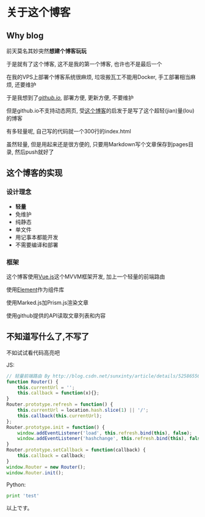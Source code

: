 # 关于这个博客

## Why blog

前天莫名其妙突然**想建个博客玩玩**

于是就有了这个博客, 这不是我的第一个博客, 也许也不是最后一个

在我的VPS上部署个博客系统很麻烦, 垃圾搬瓦工不能用Docker, 手工部署相当麻烦, 还要维护

于是我想到了[*github.io*](https://github.io), 部署方便, 更新方便, 不要维护

但是github.io不支持动态网页, 受[这个博客](https://github.com/viko16/vue-ghpages-blog)的启发于是写了这个超轻(jian)量(lou)的博客

有多轻量呢, 自己写的代码就一个300行的index.html

虽然轻量, 但是用起来还是很方便的, 只要用Markdown写个文章保存到pages目录, 然后push就好了

## 这个博客的实现

### 设计理念

* **轻量**
* 免维护
* 纯静态
* 单文件
* 用记事本都能开发
* 不需要编译和部署

### 框架

这个博客使用[Vue.js](https://vuejs.org)这个MVVM框架开发, 加上一个轻量的前端路由

使用[Element](element.eleme.io)作为组件库

使用Marked.js加Prism.js渲染文章

使用github提供的API读取文章列表和内容

## 不知道写什么了,不写了

不如试试看代码高亮吧

JS:
```javascript
// 轻量前端路由 By http://blog.csdn.net/sunxinty/article/details/52586556
function Router() {
    this.currentUrl = '';
    this.callback = function(x){};
}
Router.prototype.refresh = function() {
    this.currentUrl = location.hash.slice(1) || '/';
    this.callback(this.currentUrl);
};
Router.prototype.init = function() {
    window.addEventListener('load', this.refresh.bind(this), false);
    window.addEventListener('hashchange', this.refresh.bind(this), false);
}
Router.prototype.setCallback = function(callback) {
    this.callback = callback;
}
window.Router = new Router();
window.Router.init();
```

Python:
```python
print 'test'
```

以上です。
